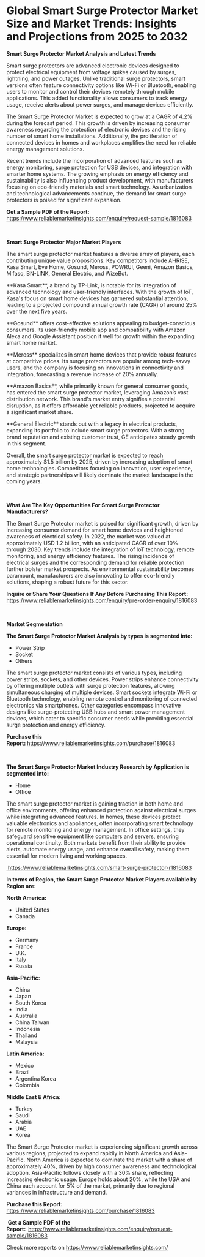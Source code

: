 <p><h1>Global Smart Surge Protector Market Size and Market Trends: Insights and Projections from 2025 to 2032</h1></p><p><strong>Smart Surge Protector Market Analysis and Latest Trends</strong></p>
<p><p>Smart surge protectors are advanced electronic devices designed to protect electrical equipment from voltage spikes caused by surges, lightning, and power outages. Unlike traditional surge protectors, smart versions often feature connectivity options like Wi-Fi or Bluetooth, enabling users to monitor and control their devices remotely through mobile applications. This added functionality allows consumers to track energy usage, receive alerts about power surges, and manage devices efficiently.</p><p>The Smart Surge Protector Market is expected to grow at a CAGR of 4.2% during the forecast period. This growth is driven by increasing consumer awareness regarding the protection of electronic devices and the rising number of smart home installations. Additionally, the proliferation of connected devices in homes and workplaces amplifies the need for reliable energy management solutions. </p><p>Recent trends include the incorporation of advanced features such as energy monitoring, surge protection for USB devices, and integration with smarter home systems. The growing emphasis on energy efficiency and sustainability is also influencing product development, with manufacturers focusing on eco-friendly materials and smart technology. As urbanization and technological advancements continue, the demand for smart surge protectors is poised for significant expansion.</p></p>
<p><strong>Get a Sample PDF of the Report:&nbsp;</strong> <a href="https://www.reliablemarketinsights.com/enquiry/request-sample/1816083?utm_campaign=2010&utm_medium=2&utm_source=Github&utm_content=ia&utm_term=11022025&utm_id=smart-surge-protector">https://www.reliablemarketinsights.com/enquiry/request-sample/1816083</a></p>
<p>&nbsp;</p>
<p><strong>Smart Surge Protector Major Market Players</strong></p>
<p><p>The smart surge protector market features a diverse array of players, each contributing unique value propositions. Key competitors include AHRISE, Kasa Smart, Eve Home, Gosund, Meross, POWRUI, Geeni, Amazon Basics, Mifaso, BN-LINK, General Electric, and WizeBot.</p><p>**Kasa Smart**, a brand by TP-Link, is notable for its integration of advanced technology and user-friendly interfaces. With the growth of IoT, Kasa's focus on smart home devices has garnered substantial attention, leading to a projected compound annual growth rate (CAGR) of around 25% over the next five years.</p><p>**Gosund** offers cost-effective solutions appealing to budget-conscious consumers. Its user-friendly mobile app and compatibility with Amazon Alexa and Google Assistant position it well for growth within the expanding smart home market.</p><p>**Meross** specializes in smart home devices that provide robust features at competitive prices. Its surge protectors are popular among tech-savvy users, and the company is focusing on innovations in connectivity and integration, forecasting a revenue increase of 20% annually.</p><p>**Amazon Basics**, while primarily known for general consumer goods, has entered the smart surge protector market, leveraging Amazon’s vast distribution network. This brand's market entry signifies a potential disruption, as it offers affordable yet reliable products, projected to acquire a significant market share.</p><p>**General Electric** stands out with a legacy in electrical products, expanding its portfolio to include smart surge protectors. With a strong brand reputation and existing customer trust, GE anticipates steady growth in this segment.</p><p>Overall, the smart surge protector market is expected to reach approximately $1.5 billion by 2025, driven by increasing adoption of smart home technologies. Competitors focusing on innovation, user experience, and strategic partnerships will likely dominate the market landscape in the coming years.</p></p>
<p>&nbsp;</p>
<p><strong>What Are The Key Opportunities For Smart Surge Protector Manufacturers?</strong></p>
<p><p>The Smart Surge Protector market is poised for significant growth, driven by increasing consumer demand for smart home devices and heightened awareness of electrical safety. In 2022, the market was valued at approximately USD 1.2 billion, with an anticipated CAGR of over 10% through 2030. Key trends include the integration of IoT technology, remote monitoring, and energy efficiency features. The rising incidence of electrical surges and the corresponding demand for reliable protection further bolster market prospects. As environmental sustainability becomes paramount, manufacturers are also innovating to offer eco-friendly solutions, shaping a robust future for this sector.</p></p>
<p><strong>Inquire or Share Your Questions If Any Before Purchasing This Report:</strong> <a href="https://www.reliablemarketinsights.com/enquiry/pre-order-enquiry/1816083?utm_campaign=2010&utm_medium=2&utm_source=Github&utm_content=ia&utm_term=11022025&utm_id=smart-surge-protector">https://www.reliablemarketinsights.com/enquiry/pre-order-enquiry/1816083</a></p>
<p>&nbsp;</p>
<p><strong>Market Segmentation</strong></p>
<p><strong>The Smart Surge Protector Market Analysis by types is segmented into:</strong></p>
<p><ul><li>Power Strip</li><li>Socket</li><li>Others</li></ul></p>
<p><p>The smart surge protector market consists of various types, including power strips, sockets, and other devices. Power strips enhance connectivity by offering multiple outlets with surge protection features, allowing simultaneous charging of multiple devices. Smart sockets integrate Wi-Fi or Bluetooth technology, enabling remote control and monitoring of connected electronics via smartphones. Other categories encompass innovative designs like surge-protecting USB hubs and smart power management devices, which cater to specific consumer needs while providing essential surge protection and energy efficiency.</p></p>
<p><strong>Purchase this Report:&nbsp;</strong><a href="https://www.reliablemarketinsights.com/purchase/1816083?utm_campaign=2010&utm_medium=2&utm_source=Github&utm_content=ia&utm_term=11022025&utm_id=smart-surge-protector">https://www.reliablemarketinsights.com/purchase/1816083</a></p>
<p>&nbsp;</p>
<p><strong>The Smart Surge Protector Market Industry Research by Application is segmented into:</strong></p>
<p><ul><li>Home</li><li>Office</li></ul></p>
<p><p>The smart surge protector market is gaining traction in both home and office environments, offering enhanced protection against electrical surges while integrating advanced features. In homes, these devices protect valuable electronics and appliances, often incorporating smart technology for remote monitoring and energy management. In office settings, they safeguard sensitive equipment like computers and servers, ensuring operational continuity. Both markets benefit from their ability to provide alerts, automate energy usage, and enhance overall safety, making them essential for modern living and working spaces.</p></p>
<p><a href="https://www.reliablemarketinsights.com/smart-surge-protector-r1816083?utm_campaign=2010&utm_medium=2&utm_source=Github&utm_content=ia&utm_term=11022025&utm_id=smart-surge-protector">&nbsp;https://www.reliablemarketinsights.com/smart-surge-protector-r1816083</a></p>
<p><strong>In terms of Region, the Smart Surge Protector Market Players available by Region are:</strong></p>
<p>
    <p> <strong> North America: </strong>
        <ul>
            <li>United States</li>
            <li>Canada</li>
        </ul>
        </p> 
    <p> <strong> Europe: </strong>
        <ul>
            <li>Germany</li>
            <li>France</li>
            <li>U.K.</li>
            <li>Italy</li>
            <li>Russia</li>
        </ul>
        </p> 
    <p> <strong> Asia-Pacific: </strong>
        <ul>
            <li>China</li>
            <li>Japan</li>
            <li>South Korea</li>
            <li>India</li>
            <li>Australia</li>
            <li>China Taiwan</li>
            <li>Indonesia</li>
            <li>Thailand</li>
            <li>Malaysia</li>
        </ul>
        </p> 
    <p> <strong> Latin America: </strong>
        <ul>
            <li>Mexico</li>
            <li>Brazil</li>
            <li>Argentina Korea</li>
            <li>Colombia</li>
        </ul>
        </p> 
    <p> <strong> Middle East & Africa: </strong>
        <ul>
            <li>Turkey</li>
            <li>Saudi</li>
            <li>Arabia</li>
            <li>UAE</li>
            <li>Korea</li>
        </ul>
    </p>
    </p>
<p><p>The Smart Surge Protector market is experiencing significant growth across various regions, projected to expand rapidly in North America and Asia-Pacific. North America is expected to dominate the market with a share of approximately 40%, driven by high consumer awareness and technological adoption. Asia-Pacific follows closely with a 30% share, reflecting increasing electronic usage. Europe holds about 20%, while the USA and China each account for 5% of the market, primarily due to regional variances in infrastructure and demand.</p></p>
<p><strong>Purchase this Report: </strong><a href="https://www.reliablemarketinsights.com/purchase/1816083?utm_campaign=2010&utm_medium=2&utm_source=Github&utm_content=ia&utm_term=11022025&utm_id=smart-surge-protector">https://www.reliablemarketinsights.com/purchase/1816083</a></p>
<p>&nbsp;<strong>Get a Sample PDF of the Report:&nbsp;&nbsp;</strong><a href="https://www.reliablemarketinsights.com/enquiry/request-sample/1816083?utm_campaign=2010&utm_medium=2&utm_source=Github&utm_content=ia&utm_term=11022025&utm_id=smart-surge-protector">https://www.reliablemarketinsights.com/enquiry/request-sample/1816083</a></p>
<p><strong></strong></p>
<p>Check more reports on <a href="https://www.reliablemarketinsights.com/?utm_campaign=2010&utm_medium=2&utm_source=Github&utm_content=ia&utm_term=11022025&utm_id=smart-surge-protector">https://www.reliablemarketinsights.com/</a></p>